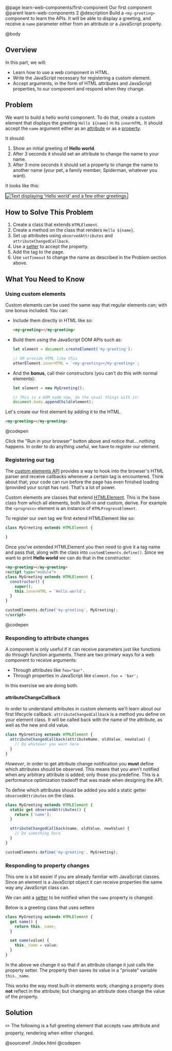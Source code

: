 @page learn-web-components/first-component Our first component
@parent learn-web-components 2
@description Build a `<my-greeting>` component to learn the APIs. It will be able to display a greeting, and receive a `name` parameter either from an attribute or a JavaScript property.

@body

## Overview

In this part, we will:

- Learn how to use a web component in HTML.
- Write the JavaScript necessary for registering a custom element.
- Accept arguments, in the form of HTML attributes and JavaScript properties, to our component and respond when they change.

## Problem

We want to build a hello world component. To do that, create a custom element that displays the greeting `Hello ${name}` in its `innerHTML`. It should accept the `name` argument either as an [attribute](https://developer.mozilla.org/en-US/docs/Glossary/Attribute) or as a [property](https://developer.mozilla.org/en-US/docs/Web/JavaScript/Reference/Operators/Property_accessors).

It should:

1. Show an initial greeting of __Hello world__.
1. After 3 seconds it should set an attribute to change the name to your name.
1. After 3 more seconds it should set a property to change the name to another name (your pet, a family member, Spiderman, whatever you want).

It looks like this:

<img src="../static/img/web-components/bt-hello-world.gif"
  style="border: solid 1px black; max-width: 100%;"
  title="Text displaying 'Hello world' and a few other greetings." />

## How to Solve This Problem

1. Create a class that extends `HTMLElement`.
1. Create a method on the class that renders `Hello ${name}`.
1. Set up attributes using `observedAttributes` and `attributeChangedCallback`.
1. Use a [setter](https://developer.mozilla.org/en-US/docs/Web/JavaScript/Reference/Functions/set) to accept the property.
1. Add the tag to the page.
1. Use `setTimeout` to change the name as described in the Problem section above.

## What You Need to Know

### Using custom elements

Custom elements can be used the same way that regular elements can; with one bonus included. You can:

* Include them directly in HTML like so:

    ```html
    <my-greeting></my-greeting>
    ```
* Build them using the JavaScript DOM APIs such as:

    ```js
    let element = document.createElement('my-greeting');

    // OR provide HTML like this
    otherElement.innerHTML = `<my-greeting></my-greeting>`;
    ```
* And the __bonus__, call their constructors (you can't do this with normal elements):

    ```js
    let element = new MyGreeting();

    // This is a DOM node now, do the usual things with it:
    document.body.appendChild(element);
    ```

Let's create our first element by adding it to the HTML.

```html
<my-greeting></my-greeting>
```
@codepen

Click the "Run in your browser" button above and notice that... nothing happens. In order to do anything useful, we have to register our element.

### Registering our tag

The [custom elements API](https://html.spec.whatwg.org/multipage/custom-elements.html) provides a way to hook into the browser's HTML parser and receive callbacks whenever a certain tag is encountered. Think about that; your code can run before the page has even finished loading (provided your script has run). That's a lot of power.

Custom elements are classes that extend [HTMLElement](https://html.spec.whatwg.org/multipage/dom.html). This is the base class from which all elements, both built-in and custom, derive. For example the `<progress>` element is an instance of `HTMLProgressElement`.

To register our own tag we first extend HTMLElement like so:

```js
class MyGreeting extends HTMLElement {

}
```

Once you've extended HTMLElement you then need to give it a tag name and pass that, along with the class into `customElements.define()`. Since we want to print __Hello world__ we can do that in the constructor:

```html
<my-greeting></my-greeting>
<script type="module">
class MyGreeting extends HTMLElement {
  constructor() {
    super();
    this.innerHTML = `Hello world`;
  }
}

customElements.define('my-greeting', MyGreeting);
</script>
```
@codepen

### Responding to attribute changes

A component is only useful if it can receive parameters just like functions do through function arguments. There are two primary ways for a web component to receive arguments:

* Through attributes like `foo="bar"`.
* Through properties in JavaScript like `element.foo = 'bar';`

In this exercise we are doing both.

#### attributeChangeCallback

In order to understand attributes in custom elements we'll learn about our first lifecycle callback. `attributeChangedCallback` is a method you define on your element class. It will be called back with the name of the attribute, as well as the new and old value.

```js
class MyGreeting extends HTMLElement {
  attributeChangedCallback(attributeName, oldValue, newValue) {
    // Do whatever you want here
  }
}
```

*However*, in order to get attribute change notification you __must__ define which attributes should be observed. This means that you aren't notified when any arbitrary attribute is added; only those you predefine. This is a performance optimization tradeoff that was made when designing the API.

To define which attributes should be added you add a static getter `observedAttributes` on the class.

```js
class MyGreeting extends HTMLElement {
  static get observedAttributes() {
    return ['name'];
  }

  attributeChangedCallback(name, oldValue, newValue) {
    // Do something here
  }
}

customElements.define('my-greeting', MyGreeting);
```

### Responding to property changes

This one is a bit easier if you are already familiar with JavaScript classes. Since an element is a JavaScript object it can receive properties the same way any JavaScript class can.

We can add a [setter](https://developer.mozilla.org/en-US/docs/Web/JavaScript/Reference/Functions/set) to be notified when the `name` property is changed.

Below is a greeting class that uses setters

```js
class MyGreeting extends HTMLElement {
  get name() {
    return this._name;
  }

  set name(value) {
    this._name = value;
  }
}
```

In the above we change it so that if an attribute change it just calls the property setter. The property then saves its value in a "private" variable `this._name`.

This works the way most built-in elements work; changing a property does __not__ reflect in the attribute; but changing an attribute does change the value of the property.

## Solution

✏️ The following is a full greeting element that accepts `name` attribute and property, rendering when either changed.

@sourceref ./index.html
@codepen
